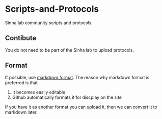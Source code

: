 Scripts-and-Protocols
=====================

Sinha lab community scripts and protocols. 

Contibute
---------

You do not need to be part of the Sinha lab to upload protocols. 

Format
-------

If possible, use [markdown format](https://github.com/adam-p/markdown-here/wiki/Markdown-Cheatsheet). The reason why markdown format is preferred is that 
1. It becomes easily editable
2. Github automatically formats it for discplay on the site 

If you have it as another format you can upload it, then we can convert it to markdown later. 
